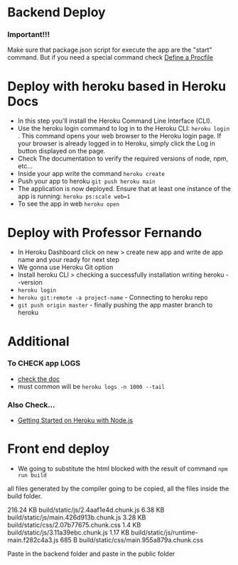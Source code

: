 # Backend Deploy
### Important!!!

Make sure that package.json script for execute the app are the "start" command.
But if you need a special command check [Define a Procfile](https://devcenter.heroku.com/articles/getting-started-with-nodejs#define-a-procfile)

# Deploy with heroku based in Heroku Docs

- In this step you’ll install the Heroku Command Line Interface (CLI).
- Use the heroku login command to log in to the Heroku CLI: `heroku login `. This command opens your web browser to the Heroku login page. If your browser is already logged in to Heroku, simply click the Log in button displayed on the page.
- Check The documentation to verify the required versions of node, npm, etc...
- Inside your app write the command ```heroku create```
- Push your app to heroku ```git push heroku main```
- The application is now deployed. Ensure that at least one instance of the app is running: ```heroku ps:scale web=1```
- To see the app in web ```heroku open```

# Deploy with Professor Fernando

- In Heroku Dashboard click on new > create new app and write de app name and your ready for next step
- We gonna use Heroku Git option
- Install heroku CLI > checking a successfully installation writing heroku --version
- ```heroku login```
- ```heroku git:remote -a project-name``` - Connecting to heroku repo
- ```git push origin master``` - finally pushing the app master branch to heroku

# Additional
### To CHECK app LOGS 
- [check the doc](https://devcenter.heroku.com/articles/getting-started-with-nodejs#view-logs)
- must common will be ```heroku logs -n 1000 --tail``` 

### Also Check...
- [Getting Started on Heroku with Node.js](https://devcenter.heroku.com/articles/getting-started-with-nodejs)


# Front end deploy

- We going to substitute the html blocked with the result of command `npm run build`

all files generated by the compiler going to be copied, all the files inside the build folder.

  216.24 KB  build/static/js/2.4aaf1e4d.chunk.js
  6.38 KB    build/static/js/main.426d913b.chunk.js
  3.28 KB    build/static/css/2.07b77675.chunk.css
  1.4 KB     build/static/js/3.11a39ebc.chunk.js
  1.17 KB    build/static/js/runtime-main.f282c4a3.js
  685 B      build/static/css/main.955a879a.chunk.css

Paste in the backend folder and paste in the public folder